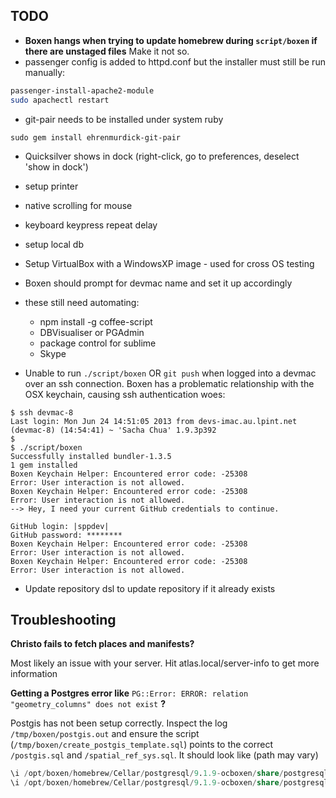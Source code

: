 ## TODO

 - **Boxen hangs when trying to update homebrew during `script/boxen` if there are unstaged files** Make it not so.
 - passenger config is added to httpd.conf but the installer must still be run manually:

```bash
passenger-install-apache2-module
sudo apachectl restart
```

- git-pair needs to be installed under system ruby
```
sudo gem install ehrenmurdick-git-pair
```

- Quicksilver shows in dock (right-click, go to preferences, deselect 'show in dock')
- setup printer
- native scrolling for mouse
- keyboard keypress repeat delay
- setup local db
- Setup VirtualBox with a WindowsXP image - used for cross OS testing
- Boxen should prompt for devmac name and set it up accordingly

- these still need automating:
  * npm install -g coffee-script
  * DBVisualiser or PGAdmin
  * package control for sublime
  * Skype

- Unable to run `./script/boxen` OR `git push` when logged into a devmac over an ssh connection. Boxen has a problematic relationship with the OSX keychain, causing ssh authentication woes:
```
$ ssh devmac-8
Last login: Mon Jun 24 14:51:05 2013 from devs-imac.au.lpint.net
(devmac-8) (14:54:41) ~ 'Sacha Chua' 1.9.3p392
$
$ ./script/boxen
Successfully installed bundler-1.3.5
1 gem installed
Boxen Keychain Helper: Encountered error code: -25308
Error: User interaction is not allowed.
Boxen Keychain Helper: Encountered error code: -25308
Error: User interaction is not allowed.
--> Hey, I need your current GitHub credentials to continue.

GitHub login: |sppdev|
GitHub password: ********
Boxen Keychain Helper: Encountered error code: -25308
Error: User interaction is not allowed.
Boxen Keychain Helper: Encountered error code: -25308
Error: User interaction is not allowed.
```
- Update repository dsl to update repository if it already exists

## Troubleshooting

**Christo fails to fetch places and manifests?**

Most likely an issue with your server. Hit atlas.local/server-info to get more information

**Getting a Postgres error like** `PG::Error: ERROR: relation "geometry_columns" does not exist` **?**

Postgis has not been setup correctly. Inspect the log `/tmp/boxen/postgis.out` and ensure the script (`/tmp/boxen/create_postgis_template.sql`) points to the correct `/postgis.sql` and `/spatial_ref_sys.sql`.
It should look like (path may vary)

```sql
\i /opt/boxen/homebrew/Cellar/postgresql/9.1.9-ocboxen/share/postgresql/contrib/postgis-1.5/postgis.sql
\i /opt/boxen/homebrew/Cellar/postgresql/9.1.9-ocboxen/share/postgresql/contrib/postgis-1.5/spatial_ref_sys.sql
```
